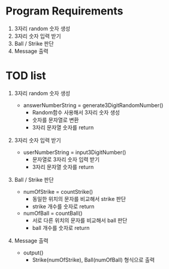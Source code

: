 # Program Requirements

1. 3자리 random 숫자 생성
2. 3자리 숫자 입력 받기
3. Ball / Strike 판단
4. Message 출력

# TOD list

1. 3자리 random 숫자 생성

   - answerNumberString = generate3DigitRandomNumber()
     - Random함수 사용해서 3자리 숫자 생성
     - 숫자를 문자열로 변환
     - 3자리 문자열 숫자를 return

2. 3자리 숫자 입력 받기

   - userNumberString = input3DigitNumber()
     - 문자열로 3자리 숫자 입력 받기
     - 3자리 문자열 숫자를 return

3. Ball / Strike 판단
   - numOfStrike = countStrike()
     - 동일한 위치의 문자를 비교해서 strike 판단
     - strike 개수를 숫자로 return
   - numOfBall = countBall()
     - 서로 다른 위치의 문자를 비교해서 ball 판단
     - ball 개수를 숫자로 return
4. Message 출력
   - output()
     - Strike(numOfStrike), Ball(numOfBall) 형식으로 출력
